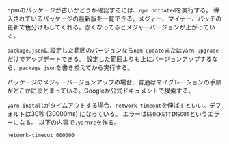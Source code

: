 npmのパッケージが古いかどうか確認するには、`npm ontdated`を実行する。
導入されているパッケージの最新版を一覧できる。メジャー、マイナー、パッチの更新で色分けもしてくれる。赤くなってるとメジャーバージョンが上がっている。

`package.json`に設定した範囲のバージョンなら`npm update`または`yarn upgrade`だけでアップデートできる。
設定した範囲よりも上にバージョンアップするなら、`package.json`を書き換えてから実行する。

パッケージのメジャーバージョンアップの場合、普通はマイグレーションの手順がどこかにまとまっている。Googleか公式ドキュメントで検索する。

`yarn install`がタイムアウトする場合、`network-timeout`を伸ばすといい。デフォルトは30秒 (30000ms) になっている。
エラーは`ESOCKETTIMEOUT`というエラーになる。
以下の内容で`.yarnrc`を作る。

```
network-timeout 600000
```
